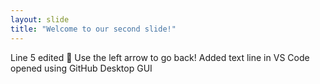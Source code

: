 ```yaml
---
layout: slide
title: "Welcome to our second slide!"
---
```

Line 5 edited :tada:
Use the left arrow to go back!
Added text line in VS Code opened using GitHub Desktop GUI
